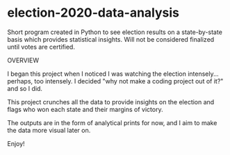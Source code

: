 # election-2020-data-analysis
Short program created in Python to see election results on a state-by-state basis which provides statistical insights.  Will not be considered finalized until votes are certified.

OVERVIEW

I began this project when I noticed I was watching the election intensely... perhaps, too intensely.  I decided "why not make a coding project out of it?" and so I did.

This project crunches all the data to provide insights on the election and flags who won each state and their margins of victory.  

The outputs are in the form of analytical prints for now, and I aim to make the data more visual later on.

Enjoy!
